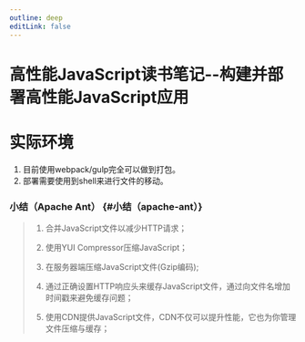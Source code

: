 ```yaml
---
outline: deep
editLink: false
---
```


# 高性能JavaScript读书笔记--构建并部署高性能JavaScript应用

# 实际环境

1.  目前使用webpack/gulp完全可以做到打包。
2.  部署需要使用到shell来进行文件的移动。

### 小结（Apache Ant） {#小结（apache-ant）}

> 1.  合并JavaScript文件以减少HTTP请求；
>
> 2.  使用YUI Compressor压缩JavaScript；
>
> 3.  在服务器端压缩JavaScript文件(Gzip编码);
>
> 4.  通过正确设置HTTP响应头来缓存JavaScript文件，通过向文件名增加时间戳来避免缓存问题；
>
> 5.  使用CDN提供JavaScript文件，CDN不仅可以提升性能，它也为你管理文件压缩与缓存；
